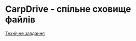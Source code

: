 # СarpDrive - спільне сховище файлів #
[Технічне завдання](https://docs.google.com/document/d/19HDdyAnEgTRB9XKScmjioRutpr2zdn_rZiL4m8r2EGA/edit#)